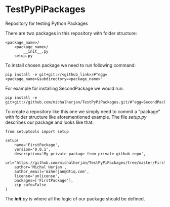 # TestPyPiPackages
Repository for testing Python Packages

There are two packages in this repository with folder structure:
```
<package_name>/
    <package_name>/
        __init__.py
    setup.py
```
To install chosen package we need to run following command:
```
pip install -e git+git://<github_link>/#"egg=<package_name>&subdirectory=<package_name>"
```
For example for installing SecondPackage we would run:
```
pip install -e git+git://github.com/michalherjan/TestPyPiPackages.git/#"egg=SecondPackage&subdirectory=SecondPackage"
```
To create a repository like this one we simply need to commit a "package" with folder structure like aforementioned example. The file *setup.py* describes our package and looks like that:
```
from setuptools import setup

setup(
    name='FirstPackage',
    version='0.0.1',
    description='My private package from private github repo',
    url='https://github.com/michalherjan/TestPyPiPackages/tree/master/FirstPackage',
    author='Michal Herjan',
    author_email='miherjan@dtiq.com',
    license='unlicense',
    packages=['FirstPackage'],
    zip_safe=False
)
```
The *__init__.py* is where all the logic of our package should be defined.
